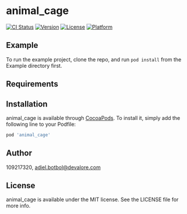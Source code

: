 # animal_cage

[![CI Status](https://img.shields.io/travis/109217320/animal_cage.svg?style=flat)](https://travis-ci.org/109217320/animal_cage)
[![Version](https://img.shields.io/cocoapods/v/animal_cage.svg?style=flat)](https://cocoapods.org/pods/animal_cage)
[![License](https://img.shields.io/cocoapods/l/animal_cage.svg?style=flat)](https://cocoapods.org/pods/animal_cage)
[![Platform](https://img.shields.io/cocoapods/p/animal_cage.svg?style=flat)](https://cocoapods.org/pods/animal_cage)

## Example

To run the example project, clone the repo, and run `pod install` from the Example directory first.

## Requirements

## Installation

animal_cage is available through [CocoaPods](https://cocoapods.org). To install
it, simply add the following line to your Podfile:

```ruby
pod 'animal_cage'
```

## Author

109217320, adiel.botbol@devalore.com

## License

animal_cage is available under the MIT license. See the LICENSE file for more info.
